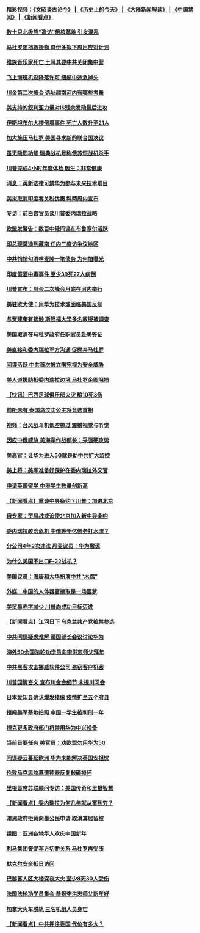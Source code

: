 #### 精彩视频：[《文昭谈古论今》](http://45.76.195.252/wenzhao) | [《历史上的今天》](http://45.76.195.252/today-in-history) | [《大陆新闻解读》](http://45.76.195.252/ntdtv-comedy) | [《中国禁闻》](http://45.76.195.252/ntdtv-news) | [《新闻看点》](http://45.76.195.252/news-insight) 

 #### [数十只北极熊“造访”俄核基地 引发混乱](../pages/nsc418/n11036150.md?t=02110031) 

#### [马杜罗阻挡救援物 瓜伊多拟下周出应对计划](../pages/nsc418/n11035966.md?t=02110031) 

#### [维族音乐家死亡 土耳其要中共关闭集中营](../pages/nsc418/n11035904.md?t=02110031) 

#### [飞上海班机没降落许可 纽航中途急掉头](../pages/nsc418/n11035882.md?t=02110031) 

#### [川金第二次峰会 选址越南河内有哪些考量](../pages/nsc418/n11034808.md?t=02110031) 

#### [美支持的叙利亚力量对IS残余发动最后进攻](../pages/nsc418/n11035640.md?t=02110031) 

#### [伊斯坦布尔大楼倒塌事件 死亡人数升至21人](../pages/nsc418/n11035758.md?t=02110031) 

#### [加大施压马杜罗 美国寻求新的联合国决议](../pages/nsc418/n11035619.md?t=02110031) 

#### [虽无隐形功能 瑞典战机号称俄苏恺战机杀手](../pages/nsc418/n11035282.md?t=02110031) 

#### [川普完成4小时年度体检 医生：非常健康](../pages/nsc418/n11034715.md?t=02110031) 

#### [消息：英新法律可禁华为参与未来技术项目](../pages/nsc418/n11034647.md?t=02110031) 

#### [美拟取消印度零关税优惠 料两周内宣布](../pages/nsc418/n11034785.md?t=02110031) 

#### [专访：前白宫官员谈川普委内瑞拉战略](../pages/nsc418/n11032742.md?t=02110031) 

#### [欧盟发警告：数百中俄间谍在布鲁塞尔活跃](../pages/nsc418/n11034561.md?t=02110031) 

#### [印总理莫迪到藏南 任内三度访争议地区](../pages/nsc418/n11034513.md?t=02110031) 

#### [中共悄悄勾消喀麦隆一笔债务 为何怕曝光](../pages/nsc418/n11029114.md?t=02110031) 

#### [印度假酒中毒事件 至少39死27人病倒](../pages/nsc418/n11034259.md?t=02110031) 

#### [川普宣布：川金二次峰会月底在河内举行](../pages/nsc418/n11034200.md?t=02110031) 

#### [美驻欧大使：用华为技术或面临美国反制](../pages/nsc418/n11033036.md?t=02110031) 

#### [与贺建奎有接触 斯坦福大学多名教授被调查](../pages/nsc418/n11033215.md?t=02110031) 

#### [美国取消在马杜罗政府任职官员赴美签证](../pages/nsc418/n11033030.md?t=02110031) 

#### [美直接和委内瑞拉军方沟通 促抛弃马杜罗](../pages/nsc418/n11032973.md?t=02110031) 

#### [间谍活跃 中共首次被立陶宛视为安全威胁](../pages/nsc418/n11032894.md?t=02110031) 

#### [美人道援助抵委内瑞拉边境 马杜罗企图阻挡](../pages/nsc418/n11032425.md?t=02110031) 

#### [【快讯】巴西足球俱乐部火灾 酿10死3伤](../pages/nsc418/n11032432.md?t=02110031) 

#### [前所未有 泰国乌汶叻公主将竞选首相](../pages/nsc418/n11032312.md?t=02110031) 

#### [视频：台风战斗机低空掠过 震撼视觉与听觉](../pages/nsc418/n11032320.md?t=02110031) 

#### [因应中俄威胁 美海军作战部长：采强硬攻势](../pages/nsc418/n11032214.md?t=02110031) 

#### [美高官：让华为进入5G就是助中共扩大监控](../pages/nsc418/n11031398.md?t=02110031) 

#### [美上将：美军准备好保护在委内瑞拉外交官](../pages/nsc418/n11031207.md?t=02110031) 

#### [申请英国留学 中港学生数量创新高](../pages/nsc418/n11031065.md?t=02110031) 

#### [【新闻看点】重谈中导条约？川普：加进北京](../pages/nsc418/n11031006.md?t=02110031) 

#### [俄专家：贸易战或迫使北京加入新中导条约](../pages/nsc418/n11031121.md?t=02110031) 

#### [委内瑞拉政治危机 中俄等千亿债务打水漂？](../pages/nsc418/n11030947.md?t=02110031) 

#### [分公司4年2次违法 丹麦议员：华为撒谎](../pages/nsc418/n11030843.md?t=02110031) 

#### [为什么美国不出口F-22战机？](../pages/nsc418/n11030207.md?t=02110031) 

#### [美国议员：海康和大华扮演中共“木偶”](../pages/nsc418/n11029708.md?t=02110031) 

#### [外媒：中国的人体器官摘取是一场噩梦](../pages/nsc418/n11028665.md?t=02110031) 

#### [美贸易赤字减少 川普向成功目标迈进](../pages/nsc418/n11028907.md?t=02110031) 

#### [【新闻看点】江河日下 乌克兰共产党被禁参选](../pages/nsc418/n11028799.md?t=02110031) 

#### [中共间谍疑虑难解 德国部长会议讨论华为](../pages/nsc418/n11028800.md?t=02110031) 

#### [海外50余国法轮功学员向李洪志师父拜年](../pages/nsc418/n11010610.md?t=02110031) 

#### [中共黑客攻击挪威软件公司 盗窃客户机密](../pages/nsc418/n11028364.md?t=02110031) 

#### [川普国情咨文 宣布川金会细节 未提川习会](../pages/nsc418/n11027745.md?t=02110031) 

#### [日本爱知县确认爆发猪瘟 疫情扩至五个府县](../pages/nsc418/n11027747.md?t=02110031) 

#### [擅闯美军基地拍照 中国一学生被判刑一年](../pages/nsc418/n11026750.md?t=02110031) 

#### [捷克更多政府部门将禁用华为中兴设备](../pages/nsc418/n11026591.md?t=02110031) 

#### [当前首要任务 美官员：劝欧盟勿用华为5G](../pages/nsc418/n11026496.md?t=02110031) 

#### [间谍疑云蔓延欧洲 华为未能解决英国安担忧](../pages/nsc418/n11026440.md?t=02110031) 

#### [伦敦马克思坟墓遭钝器反复敲砸损坏](../pages/nsc418/n11026332.md?t=02110031) 

#### [里根首席苏联顾问专访：美国传奇和里根智慧](../pages/nsc418/n10994668.md?t=02110031) 

#### [【新闻看点】委内瑞拉为何几年就从富到穷？](../pages/nsc418/n11026084.md?t=02110031) 

#### [澳洲政府拒黄向墨公民申请 取消其居留权](../pages/nsc418/n11026280.md?t=02110031) 

#### [组图：亚洲各地华人欢庆中国新年](../pages/nsc418/n11026068.md?t=02110031) 

#### [利马集团督促军方切断关系 马杜罗再受压](../pages/nsc418/n11026011.md?t=02110031) 

#### [默克尔安全抵日访问](../pages/nsc418/n11025775.md?t=02110031) 

#### [巴黎富人区大楼深夜大火 至少8死30人受伤](../pages/nsc418/n11025606.md?t=02110031) 

#### [法国法轮功学员集会 恭祝李洪志师父新年好](../pages/nsc418/n11024635.md?t=02110031) 

#### [加拿大火车脱轨 三名机组人员身亡](../pages/nsc418/n11025490.md?t=02110031) 

#### [【新闻看点】中共押注委国 代价有多大？](../pages/nsc418/n11024040.md?t=02110031) 

